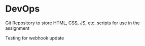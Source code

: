 # DevOps
Git Repository to store HTML, CSS, JS, etc. scripts for use in the assignment

Testing for webhook update
